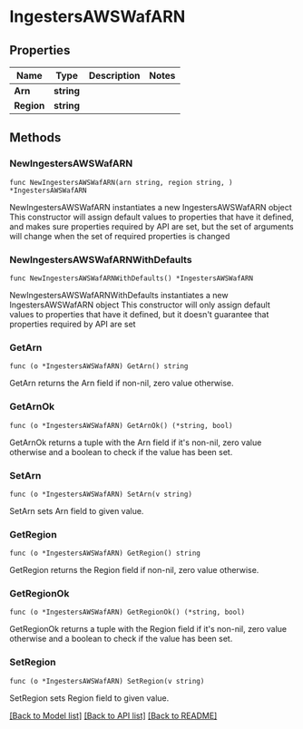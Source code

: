 # IngestersAWSWafARN

## Properties

Name | Type | Description | Notes
------------ | ------------- | ------------- | -------------
**Arn** | **string** |  | 
**Region** | **string** |  | 

## Methods

### NewIngestersAWSWafARN

`func NewIngestersAWSWafARN(arn string, region string, ) *IngestersAWSWafARN`

NewIngestersAWSWafARN instantiates a new IngestersAWSWafARN object
This constructor will assign default values to properties that have it defined,
and makes sure properties required by API are set, but the set of arguments
will change when the set of required properties is changed

### NewIngestersAWSWafARNWithDefaults

`func NewIngestersAWSWafARNWithDefaults() *IngestersAWSWafARN`

NewIngestersAWSWafARNWithDefaults instantiates a new IngestersAWSWafARN object
This constructor will only assign default values to properties that have it defined,
but it doesn't guarantee that properties required by API are set

### GetArn

`func (o *IngestersAWSWafARN) GetArn() string`

GetArn returns the Arn field if non-nil, zero value otherwise.

### GetArnOk

`func (o *IngestersAWSWafARN) GetArnOk() (*string, bool)`

GetArnOk returns a tuple with the Arn field if it's non-nil, zero value otherwise
and a boolean to check if the value has been set.

### SetArn

`func (o *IngestersAWSWafARN) SetArn(v string)`

SetArn sets Arn field to given value.


### GetRegion

`func (o *IngestersAWSWafARN) GetRegion() string`

GetRegion returns the Region field if non-nil, zero value otherwise.

### GetRegionOk

`func (o *IngestersAWSWafARN) GetRegionOk() (*string, bool)`

GetRegionOk returns a tuple with the Region field if it's non-nil, zero value otherwise
and a boolean to check if the value has been set.

### SetRegion

`func (o *IngestersAWSWafARN) SetRegion(v string)`

SetRegion sets Region field to given value.



[[Back to Model list]](../README.md#documentation-for-models) [[Back to API list]](../README.md#documentation-for-api-endpoints) [[Back to README]](../README.md)


